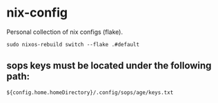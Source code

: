 # nix-config
Personal collection of nix configs (flake).
```shell
sudo nixos-rebuild switch --flake .#default
```
## sops keys must be located under the following path:
```shell
${config.home.homeDirectory}/.config/sops/age/keys.txt
```
